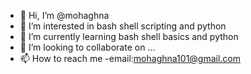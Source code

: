 - 👋 Hi, I’m @mohaghna
- 👀 I’m interested in bash shell scripting and python
- 🌱 I’m currently learning bash shell basics and python
- 💞️ I’m looking to collaborate on ...
- 📫 How to reach me -email:mohaghna101@gmail.com

<!---
mohaghna/mohaghna is a ✨ special ✨ repository because its `README.md` (this file) appears on your GitHub profile.
You can click the Preview link to take a look at your changes.
--->
